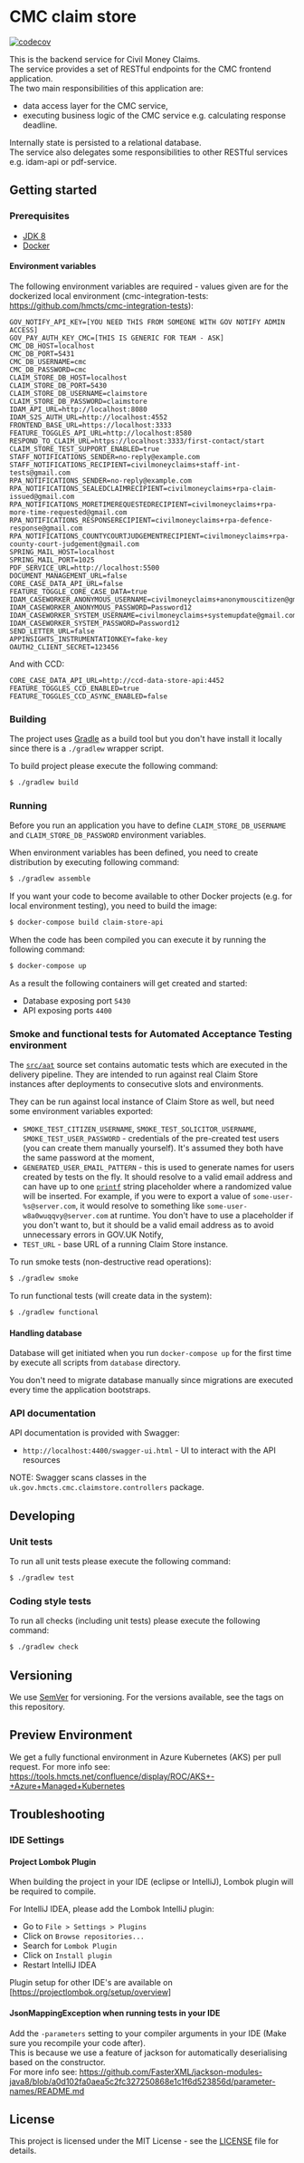 # CMC claim store

[![codecov](https://codecov.io/gh/hmcts/cmc-claim-store/branch/master/graph/badge.svg)](https://codecov.io/gh/hmcts/cmc-claim-store)

This is the backend service for Civil Money Claims.  
The service provides a set of RESTful endpoints for the CMC frontend application.  
The two main responsibilities of this application are:
 - data access layer for the CMC service,
 - executing business logic of the CMC service e.g. calculating response deadline. 

Internally state is persisted to a relational database.  
The service also delegates some responsibilities to other RESTful services e.g. idam-api or pdf-service.

## Getting started

### Prerequisites

- [JDK 8](https://www.oracle.com/java)
- [Docker](https://www.docker.com)

#### Environment variables

The following environment variables are required - values given are for the dockerized local environment (cmc-integration-tests: https://github.com/hmcts/cmc-integration-tests):
```
GOV_NOTIFY_API_KEY=[YOU NEED THIS FROM SOMEONE WITH GOV NOTIFY ADMIN ACCESS]
GOV_PAY_AUTH_KEY_CMC=[THIS IS GENERIC FOR TEAM - ASK]
CMC_DB_HOST=localhost
CMC_DB_PORT=5431
CMC_DB_USERNAME=cmc
CMC_DB_PASSWORD=cmc
CLAIM_STORE_DB_HOST=localhost
CLAIM_STORE_DB_PORT=5430
CLAIM_STORE_DB_USERNAME=claimstore
CLAIM_STORE_DB_PASSWORD=claimstore
IDAM_API_URL=http://localhost:8080
IDAM_S2S_AUTH_URL=http://localhost:4552
FRONTEND_BASE_URL=https://localhost:3333
FEATURE_TOGGLES_API_URL=http://localhost:8580
RESPOND_TO_CLAIM_URL=https://localhost:3333/first-contact/start
CLAIM_STORE_TEST_SUPPORT_ENABLED=true
STAFF_NOTIFICATIONS_SENDER=no-reply@example.com
STAFF_NOTIFICATIONS_RECIPIENT=civilmoneyclaims+staff-int-tests@gmail.com
RPA_NOTIFICATIONS_SENDER=no-reply@example.com
RPA_NOTIFICATIONS_SEALEDCLAIMRECIPIENT=civilmoneyclaims+rpa-claim-issued@gmail.com
RPA_NOTIFICATIONS_MORETIMEREQUESTEDRECIPIENT=civilmoneyclaims+rpa-more-time-requested@gmail.com
RPA_NOTIFICATIONS_RESPONSERECIPIENT=civilmoneyclaims+rpa-defence-response@gmail.com
RPA_NOTIFICATIONS_COUNTYCOURTJUDGEMENTRECIPIENT=civilmoneyclaims+rpa-county-court-judgement@gmail.com
SPRING_MAIL_HOST=localhost
SPRING_MAIL_PORT=1025
PDF_SERVICE_URL=http://localhost:5500
DOCUMENT_MANAGEMENT_URL=false
CORE_CASE_DATA_API_URL=false
FEATURE_TOGGLE_CORE_CASE_DATA=true
IDAM_CASEWORKER_ANONYMOUS_USERNAME=civilmoneyclaims+anonymouscitizen@gmail.com
IDAM_CASEWORKER_ANONYMOUS_PASSWORD=Password12
IDAM_CASEWORKER_SYSTEM_USERNAME=civilmoneyclaims+systemupdate@gmail.com
IDAM_CASEWORKER_SYSTEM_PASSWORD=Password12
SEND_LETTER_URL=false
APPINSIGHTS_INSTRUMENTATIONKEY=fake-key
OAUTH2_CLIENT_SECRET=123456
```

And with CCD:
```
CORE_CASE_DATA_API_URL=http://ccd-data-store-api:4452
FEATURE_TOGGLES_CCD_ENABLED=true
FEATURE_TOGGLES_CCD_ASYNC_ENABLED=false
```

### Building

The project uses [Gradle](https://gradle.org) as a build tool but you don't have install it locally since there is a
`./gradlew` wrapper script.  

To build project please execute the following command:

```bash
$ ./gradlew build
```

### Running

Before you run an application you have to define `CLAIM_STORE_DB_USERNAME` and `CLAIM_STORE_DB_PASSWORD` environment variables.

When environment variables has been defined, you need to create distribution by executing following command:

```bash
$ ./gradlew assemble
```

If you want your code to become available to other Docker projects (e.g. for local environment testing), you need to build the image:

```bash
$ docker-compose build claim-store-api
```

When the code has been compiled you can execute it by running the following command:

```bash
$ docker-compose up
```

As a result the following containers will get created and started:

 - Database exposing port `5430`
 - API exposing ports `4400`
 
### Smoke and functional tests for Automated Acceptance Testing environment

The [`src/aat`](src/aat) source set contains automatic tests which are executed in the delivery pipeline. They are intended to run against real Claim Store instances after deployments to consecutive slots and environments.

They can be run against local instance of Claim Store as well, but need some environment variables exported:

- `SMOKE_TEST_CITIZEN_USERNAME`, `SMOKE_TEST_SOLICITOR_USERNAME`, `SMOKE_TEST_USER_PASSWORD` - credentials of the pre-created test users (you can create them manually yourself). It's assumed they both have the same password at the moment,
- `GENERATED_USER_EMAIL_PATTERN` - this is used to generate names for users created by tests on the fly. It should resolve to a valid email address and can have up to one [`printf`](https://en.wikipedia.org/wiki/Printf_format_string) string placeholder where a randomized value will be inserted. For example, if you were to export a value of `some-user-%s@server.com`, it would resolve to something like `some-user-w8a0wuqqvy@server.com` at runtime. You don't have to use a placeholder if you don't want to, but it should be a valid email address as to avoid unnecessary errors in GOV.UK Notify,
- `TEST_URL` - base URL of a running Claim Store instance.

To run smoke tests (non-destructive read operations):

```bash
$ ./gradlew smoke
```

To run functional tests (will create data in the system):

```bash
$ ./gradlew functional
```

#### Handling database

Database will get initiated when you run `docker-compose up` for the first time by execute all scripts from `database` directory.

You don't need to migrate database manually since migrations are executed every time the application bootstraps.

### API documentation

API documentation is provided with Swagger:
 - `http://localhost:4400/swagger-ui.html` - UI to interact with the API resources

NOTE: Swagger scans classes in the `uk.gov.hmcts.cmc.claimstore.controllers` package.

## Developing

### Unit tests

To run all unit tests please execute the following command:

```bash
$ ./gradlew test
```

### Coding style tests

To run all checks (including unit tests) please execute the following command:

```bash
$ ./gradlew check
```

## Versioning

We use [SemVer](http://semver.org/) for versioning.
For the versions available, see the tags on this repository.

## Preview Environment

We get a fully functional environment in Azure Kubernetes (AKS) per pull request. For more
info see: https://tools.hmcts.net/confluence/display/ROC/AKS+-+Azure+Managed+Kubernetes

## Troubleshooting

### IDE Settings

#### Project Lombok Plugin
When building the project in your IDE (eclipse or IntelliJ), Lombok plugin will be required to compile. 

For IntelliJ IDEA, please add the Lombok IntelliJ plugin:
* Go to `File > Settings > Plugins`
* Click on `Browse repositories...`
* Search for `Lombok Plugin`
* Click on `Install plugin`
* Restart IntelliJ IDEA

Plugin setup for other IDE's are available on [https://projectlombok.org/setup/overview]

#### JsonMappingException when running tests in your IDE
Add the `-parameters` setting to your compiler arguments in your IDE (Make sure you recompile your code after).  
This is because we use a feature of jackson for automatically deserialising based on the constructor.  
For more info see: https://github.com/FasterXML/jackson-modules-java8/blob/a0d102fa0aea5c2fc327250868e1c1f6d523856d/parameter-names/README.md

## License

This project is licensed under the MIT License - see the [LICENSE](LICENSE.md) file for details.
